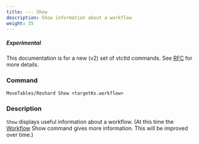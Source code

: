 ```yaml
---
title: --- Show
description: Show information about a workflow
weight: 35
---
```

##### _Experimental_

This documentation is for a new (v2) set of vtctld commands. See [RFC](https://github.com/vitessio/vitess/issues/7225) for more details.

### Command

```
MoveTables/Reshard Show <targetKs.workflow>
```

### Description

`Show` displays useful information about a workflow. (At this time the [Workflow](../workflow) Show command gives more information. This will be improved over time.)

